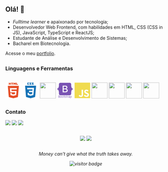 ## Olá! 👋

  
- *Fulltime learner* e apaixonado por tecnologia;
- Desenvolvedor Web Frontend, com habilidades em HTML, CSS (CSS in JS), JavaScript, TypeScript e ReactJS;
- Estudante de Análise e Desenvolvimento de Sistemas;
- Bacharel em Biotecnologia.




Acesse o meu [portfolio](https://matheus-ferreira1.github.io).
  
##

### Linguagens e Ferramentas

<div style="display: inline_block"><br>
  <img width="50" height="50" src="https://raw.githubusercontent.com/devicons/devicon/00f02ef57fb7601fd1ddcc2fe6fe670fef3ae3e4/icons/html5/html5-plain-wordmark.svg"/>
  <img width="50" height="50" src="https://raw.githubusercontent.com/devicons/devicon/00f02ef57fb7601fd1ddcc2fe6fe670fef3ae3e4/icons/css3/css3-plain-wordmark.svg"/>
  <img width="50" height="50" src="https://cdn.jsdelivr.net/gh/devicons/devicon/icons/sass/sass-original.svg"/>
  <img width="50" height="50" src="https://raw.githubusercontent.com/devicons/devicon/00f02ef57fb7601fd1ddcc2fe6fe670fef3ae3e4/icons/bootstrap/bootstrap-plain-wordmark.svg"/>
  <img width="50" height="50" src="https://raw.githubusercontent.com/devicons/devicon/00f02ef57fb7601fd1ddcc2fe6fe670fef3ae3e4/icons/javascript/javascript-plain.svg"/>
  <img width="50" height="50" src="https://cdn.jsdelivr.net/gh/devicons/devicon/icons/typescript/typescript-original.svg" />
  <img width="50" height="50" src="https://cdn.jsdelivr.net/gh/devicons/devicon/icons/react/react-original-wordmark.svg" />
  <img width="50" height="50" src="https://cdn.jsdelivr.net/gh/devicons/devicon/icons/git/git-plain-wordmark.svg" />
  <img width="50" height="50" src="https://cdn.jsdelivr.net/gh/devicons/devicon/icons/vscode/vscode-original.svg" />
</div>

##
  
### Contato
<div>
  <a target="_blank" href="mailto:matheustferreira33@gmail.com"><img src="https://img.shields.io/badge/Gmail-D14836?style=for-the-badge&logo=gmail&logoColor=white"/></a>
  <a href="https://www.linkedin.com/in/matheus-tavares-ferreira-383745134/" target="_blank">  <img src="https://img.shields.io/badge/LinkedIn-0077B5?style=for-the-badge&logo=linkedin&logoColor=white" target="_blank"></a>
  <a href="https://twitter.com/matheusferr33" target="_blank">  <img src="https://img.shields.io/badge/Twitter-1DA1F2?style=for-the-badge&logo=twitter&logoColor=white"_blank""></a>
</div>
  
##

<div align="center">
  <img height="160"  src="https://github-readme-stats.vercel.app/api/top-langs/?username=kharizzakaye&layout=compact&theme=dark"/>
  <img height="160"  src="http://github-readme-streak-stats.herokuapp.com?user=kharizzakaye&theme=dark&layout=compact&date_format=M%20j%5B%2C%20Y%5D"/>
    
</div>

##
 
<p align="center">
 <i> Money can't give what the truth takes away. <i>
</p>

<p align="center">
  <img src="https://visitor-badge.laobi.icu/badge?page_id=kharizzakaye" alt="visitor badge"/>       
</p>
